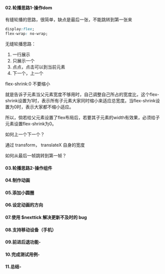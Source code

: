 #### 02.轮播思路1-操作dom

有缝轮播的思路，很简单，缺点是最后一张，不能跳转到第一张来

```css
display:flex; 
flex-wrap: no-wrap;
```



无缝轮播思路：

1. 一行展示
2. 只展示一个
3. 点点，点击可以到当前元素
4. 下一个，上一个



flex-shrink:0  不要缩小

就是告诉子元素当父元素宽度不够用时，自己调整自己所占的宽度比，这个flex-shrink设置为1时，表示所有子元素大家同时缩小来适应总宽度。当flex-shrink设置为0时，表示大家都不缩小适应。

所以，倘若给父元素设置了flex布局后，若要其子元素的width有效果，必须给子元素设置flex-shrink为0。



如何上一个下一个？

通过 transform， translateX 自身的宽度



如何从最后一帧跳转到第一帧？



#### 03.轮播思路2-操作组件



#### 04.制作动画



#### 05.添加小圆圈



#### 06.设定动画的方向

#### 07.使用 $nexttick 解决更新不及时的 bug

#### 08.支持移动设备（手机）

#### 09.前进后退功能-

#### 10.完成测试用例-

#### 11.总结-

